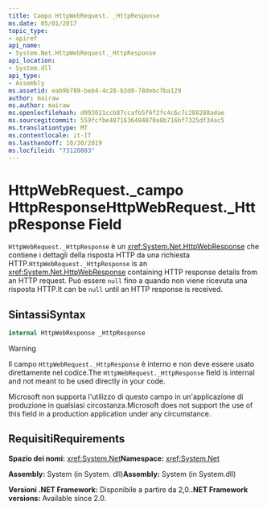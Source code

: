 ```yaml
---
title: Campo HttpWebRequest. _HttpResponse
ms.date: 05/01/2017
topic_type:
- apiref
api_name:
- System.Net.HttpWebRequest._HttpResponse
api_location:
- System.dll
api_type:
- Assembly
ms.assetid: eab9b789-beb4-4c28-b2d8-78debc7ba129
author: mairaw
ms.author: mairaw
ms.openlocfilehash: d993021ccb87ccafb5f6f2fc4c6c7c288288adae
ms.sourcegitcommit: 559fcfbe4871636494870a8b716bf7325df34ac5
ms.translationtype: MT
ms.contentlocale: it-IT
ms.lasthandoff: 10/30/2019
ms.locfileid: "73120083"
---
```

# <a name="httpwebrequest_httpresponse-field"></a><span data-ttu-id="3c51a-102">HttpWebRequest.\_campo HttpResponse</span><span class="sxs-lookup"><span data-stu-id="3c51a-102">HttpWebRequest.\_HttpResponse Field</span></span>

<span data-ttu-id="3c51a-103">`HttpWebRequest._HttpResponse` è un <xref:System.Net.HttpWebResponse> che contiene i dettagli della risposta HTTP da una richiesta HTTP.</span><span class="sxs-lookup"><span data-stu-id="3c51a-103">`HttpWebRequest._HttpResponse` is an <xref:System.Net.HttpWebResponse> containing HTTP response details from an HTTP request.</span></span> <span data-ttu-id="3c51a-104">Può essere `null` fino a quando non viene ricevuta una risposta HTTP.</span><span class="sxs-lookup"><span data-stu-id="3c51a-104">It can be `null` until an HTTP response is received.</span></span>

## <a name="syntax"></a><span data-ttu-id="3c51a-105">Sintassi</span><span class="sxs-lookup"><span data-stu-id="3c51a-105">Syntax</span></span>
  
```csharp  
internal HttpWebResponse _HttpResponse
```

> [!WARNING]
> <span data-ttu-id="3c51a-106">Il campo `HttpWebRequest._HttpResponse` è interno e non deve essere usato direttamente nel codice.</span><span class="sxs-lookup"><span data-stu-id="3c51a-106">The `HttpWebRequest._HttpResponse` field is internal and not meant to be used directly in your code.</span></span>
> 
> <span data-ttu-id="3c51a-107">Microsoft non supporta l'utilizzo di questo campo in un'applicazione di produzione in qualsiasi circostanza.</span><span class="sxs-lookup"><span data-stu-id="3c51a-107">Microsoft does not support the use of this field in a production application under any circumstance.</span></span>

## <a name="requirements"></a><span data-ttu-id="3c51a-108">Requisiti</span><span class="sxs-lookup"><span data-stu-id="3c51a-108">Requirements</span></span>

<span data-ttu-id="3c51a-109">**Spazio dei nomi:** <xref:System.Net></span><span class="sxs-lookup"><span data-stu-id="3c51a-109">**Namespace:** <xref:System.Net></span></span>

<span data-ttu-id="3c51a-110">**Assembly:** System (in System. dll)</span><span class="sxs-lookup"><span data-stu-id="3c51a-110">**Assembly:** System (in System.dll)</span></span>

<span data-ttu-id="3c51a-111">**Versioni .NET Framework:** Disponibile a partire da 2,0.</span><span class="sxs-lookup"><span data-stu-id="3c51a-111">**.NET Framework versions:** Available since 2.0.</span></span>
